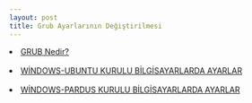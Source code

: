 ```yaml
---
layout: post
title: Grub Ayarlarının Değiştirilmesi
---
```


<li><a href="#GRUB"> GRUB Nedir?</a></li><br>
<li><a href="#WİN-UBUNTU"> WİNDOWS-UBUNTU KURULU BİLGİSAYARLARDA AYARLAR</a></li><br>
<li><a href="#WİN-PARDUS"> WİNDOWS-PARDUS KURULU BİLGİSAYARLARDA AYARLAR</a></li><br>

